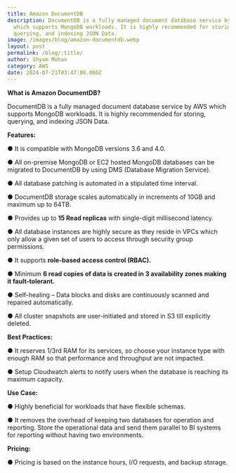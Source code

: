 ```yaml
---
title: Amazon DocumentDB
description: DocumentDB is a fully managed document database service by AWS
  which supports MongoDB workloads. It is highly recommended for storing,
  querying, and indexing JSON Data.
image: /images/blog/amazon-documentdb.webp
layout: post
permalink: /blog/:title/
author: Shyam Mohan
category: AWS
date: 2024-07-21T03:47:00.000Z
---
```



  

**What is Amazon DocumentDB?**

DocumentDB is a fully managed document database service by AWS which supports MongoDB workloads. It is highly recommended for storing, querying, and indexing JSON Data.

  

**Features:**

● It is compatible with MongoDB versions 3.6 and 4.0.

● All on-premise MongoDB or EC2 hosted MongoDB databases can be migrated to DocumentDB by using DMS (Database Migration Service).

● All database patching is automated in a stipulated time interval.

● DocumentDB storage scales automatically in increments of 10GB and maximum up to 64TB.

● Provides up to **15 Read replicas** with single-digit millisecond latency.

● All database instances are highly secure as they reside in VPCs which only allow a given set of users to access through security group permissions.

● It supports **role-based access control (RBAC).**

● Minimum **6 read copies of data is created in 3 availability zones making it fault-tolerant.**

● Self-healing – Data blocks and disks are continuously scanned and repaired automatically.

● All cluster snapshots are user-initiated and stored in S3 till explicitly deleted.

  

**Best Practices:**

● It reserves 1/3rd RAM for its services, so choose your instance type with enough RAM so that performance and throughput are not impacted.

● Setup Cloudwatch alerts to notify users when the database is reaching its maximum capacity.

  

**Use Case:**

● Highly beneficial for workloads that have flexible schemas.

● It removes the overhead of keeping two databases for operation and reporting. Store the operational data and send them parallel to BI systems for reporting without having two environments.

  

**Pricing:**

● Pricing is based on the instance hours, I/O requests, and backup storage.
